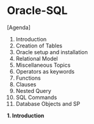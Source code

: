 # Oracle-SQL

[Agenda]
1. Introduction
2. Creation of Tables
3. Oracle setup and installation
4. Relational Model
5. Miscellaneous Topics
6. Operators as keywords
7. Functions
8. Clauses
9. Nested Query
10. SQL Commands
11. Database Objects and SP



**1. Introduction**
